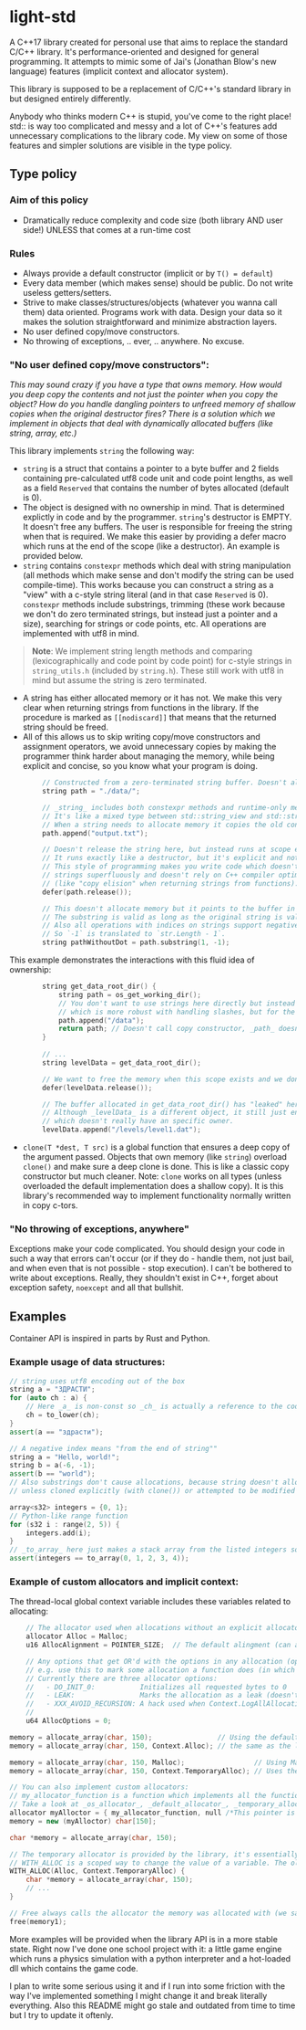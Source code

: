 
# light-std
A C++17 library created for personal use that aims to replace the standard C/C++ library. It's performance-oriented and designed for general programming.
It attempts to mimic some of Jai's (Jonathan Blow's new language) features (implicit context and allocator system).

This library is supposed to be a replacement of C/C++'s standard library in but designed entirely differently. 

Anybody who thinks modern C++ is stupid, you've come to the right place! std:: is way too complicated and messy and a lot of C++'s features add unnecessary complications to the library code.
My view on some of those features and simpler solutions are visible in the type policy.

## Type policy

### Aim of this policy
- Dramatically reduce complexity and code size (both library AND user side!) UNLESS that comes at a run-time cost

### Rules
- Always provide a default constructor (implicit or by `T() = default`)
- Every data member (which makes sense) should be public. Do not write useless getters/setters.
- Strive to make classes/structures/objects (whatever you wanna call them) data oriented.
  Programs work with data. Design your data so it makes the solution straightforward and minimize abstraction layers.
- No user defined copy/move constructors.
- No throwing of exceptions, .. ever, .. anywhere. No excuse.

### "No user defined copy/move constructors":
_This may sound crazy if you have a type that owns memory. How would you deep copy the contents and not just the pointer when you copy the object? 
How do you handle dangling pointers to unfreed memory of shallow copies when the original destructor fires? There is a solution which we implement in objects
that deal with dynamically allocated buffers (like string, array, etc.)_

This library implements `string` the following way:
- `string` is a struct that contains a pointer to a byte buffer and 2 fields containing pre-calculated utf8 code unit and code point lengths, as well as a field `Reserved` that contains the number of bytes allocated (default is 0).
- The object is designed with no ownership in mind. That is determined explictly in code and by the programmer. `string`'s destructor is EMPTY. It doesn't free any buffers. The user is responsible for freeing the string when that is required. We make this easier by providing a defer macro which runs at the end of the scope (like a destructor). An example is provided below.
- `string` contains `constexpr` methods which deal with string manipulation (all methods which make sense and don't modify the string can be used compile-time). This works because you can construct a string as a "view" with a c-style string literal (and in that case `Reserved` is 0). `constexpr` methods include substrings, trimming (these work because we don't do zero terminated strings, but instead just a pointer and a size), searching for strings or code points, etc. All operations are implemented with utf8 in mind.

> **Note**: We implement string length methods and comparing (lexicographically and code point by code point) for c-style strings in `string_utils.h` (included by `string.h`). These still work with utf8 in mind but assume the string is zero terminated.

- A string has either allocated memory or it has not. We make this very clear when returning strings from functions in the library. If the procedure is marked as `[[nodiscard]]` that means that the returned string should be freed.
- All of this allows us to skip writing copy/move constructors and assignment operators, we avoid unnecessary copies by making the programmer think harder about managing the memory, while being explicit and concise, so you know what your program is doing.
```cpp
        // Constructed from a zero-terminated string buffer. Doesn't allocate memory.
        string path = "./data/"; 

        // _string_ includes both constexpr methods and runtime-only methods which modify the buffer (and might allocate memory).
        // It's like a mixed type between std::string_view and std::string from the STL, but with way better design and API.
        // When a string needs to allocate memory it copies the old contents of the string.
        path.append("output.txt");

        // Doesn't release the string here, but instead runs at scope exit.
        // It runs exactly like a destructor, but it's explicit and not hidden.
        // This style of programming makes you write code which doesn't allocate 
        // strings superfluously and doesn't rely on C++ compiler optimization 
        // (like "copy elision" when returning strings from functions).
        defer(path.release());   

        // This doesn't allocate memory but it points to the buffer in _path_.
        // The substring is valid as long as the original string is valid.
        // Also all operations with indices on strings support negative indexing (python-style). 
        // So `-1` is translated to `str.Length - 1`.
        string pathWithoutDot = path.substring(1, -1);    
```

This example demonstrates the interactions with this fluid idea of ownership:
```cpp
        string get_data_root_dir() {
            string path = os_get_working_dir();
            // You don't want to use strings here directly but instead with the file::path API 
            // which is more robust with handling slashes, but for the sake of example..
            path.append("/data");
            return path; // Doesn't call copy constructor, _path_ doesn't call it's destructor
        }
        
        // ...
        string levelData = get_data_root_dir();

        // We want to free the memory when this scope exists and we don't need it anymore.
        defer(levelData.release());          

        // The buffer allocated in get_data_root_dir() has "leaked" here and is still usable!
        // Although _levelData_ is a different object, it still just encapsulates a buffer
        // which doesn't really have an specific owner.
        levelData.append("/levels/level1.dat"); 
```

-  `clone(T *dest, T src)` is a global function that ensures a deep copy of the argument passed. Objects that own memory (like `string`) overload `clone()` and make sure a deep clone is done. This is like a classic copy constructor but much cleaner. Note: `clone` works on all types (unless overloaded the default implementation does a shallow copy). It is this library's recommended way to implement functionality normally written in copy c-tors.

### "No throwing of exceptions, anywhere"
Exceptions make your code complicated. 
You should design your code in such a way that errors can't occur (or if they do - handle them, not just bail, and when even that is not possible - stop execution).
I can't be bothered to write about exceptions. Really, they shouldn't exist in C++, forget about exception safety, `noexcept` and all that bullshit.

## Examples

Container API is inspired in parts by Rust and Python. 

### Example usage of data structures:
```cpp
// string uses utf8 encoding out of the box
string a = "ЗДРАСТИ";
for (auto ch : a) {
    // Here _a_ is non-const so _ch_ is actually a reference to the code point in the string and you can modify it directly
    ch = to_lower(ch);
}
assert(a == "здрасти"); 
```
```cpp
// A negative index means "from the end of string""
string a = "Hello, world!";
string b = a(-6, -1);
assert(b == "world");
// Also substrings don't cause allocations, because string doesn't allocate
// unless cloned explicitly (with clone()) or attempted to be modified (by methods like append(), etc.).
```
```cpp
array<s32> integers = {0, 1};
// Python-like range function
for (s32 i : range(2, 5)) {
    integers.add(i);
}
// _to_array_ here just makes a stack array from the listed integers so they can be compared to _array_
assert(integers == to_array(0, 1, 2, 3, 4));
```

### Example of custom allocators and implicit context:

The thread-local global context variable includes these variables related to allocating:
```cpp
    // The allocator used when allocations without an explicit allocator are requested.
    allocator Alloc = Malloc;
    u16 AllocAlignment = POINTER_SIZE;  // The default alingment (can also be specified explictly when allocating)

    // Any options that get OR'd with the options in any allocation (options are implemented as flags).
    // e.g. use this to mark some allocation a function does (in which you have no control of) as a LEAK.
    // Currently there are three allocator options:
    //   - DO_INIT_0:           Initializes all requested bytes to 0 
    //   - LEAK:                Marks the allocation as a leak (doesn't get reported when calling allocator::DEBUG_report_leaks())
    //   - XXX_AVOID_RECURSION: A hack used when Context.LogAllAllocations is true.
    //
    u64 AllocOptions = 0;
```

```cpp
memory = allocate_array(char, 150);                // Using the default allocator 
memory = allocate_array(char, 150, Context.Alloc); // the same as the line above

memory = allocate_array(char, 150, Malloc);                 // Using Malloc explictly (despite Context.Alloc which may be different)
memory = allocate_array(char, 150, Context.TemporaryAlloc); // Uses the temporary allocator

// You can also implement custom allocators:
// my_allocator_function is a function which implements all the functionality of the allocator (allocating, resizing, freeing, etc.)
// Take a look at _os_allocator_, _default_allocator_, _temporary_allocator_, to see examples on how to implement one.
allocator myAlloctor = { my_allocator_function, null /*This pointer is used for any data the allocator needs.*/};
memory = new (myAlloctor) char[150];
```

```cpp
char *memory = allocate_array(char, 150); 

// The temporary allocator is provided by the library, it's essentially a fast arena allocator that's available globally and supports only "free all".
// WITH_ALLOC is a scoped way to change the value of a variable. The old value of the context variable is restored when the scope defined after the macro exits.
WITH_ALLOC(Alloc, Context.TemporaryAlloc) {
    char *memory = allocate_array(char, 150); 
    // ...
}

// Free always calls the allocator the memory was allocated with (we save that information in a header before the block)
free(memory1);
```

More examples will be provided when the library API is in a more stable state. Right now I've done one school project with it: a little game engine which runs a physics simulation with a python interpreter and a hot-loaded dll which contains the game code. 

I plan to write some serious using it and if I run into some friction with the way I've implemented something I might change it and break literally everything. Also this README might go stale and outdated from time to time but I try to update it oftenly.
